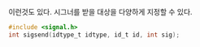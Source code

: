 이런것도 있다.
시그너를 받을 대상을 다양하게 지정할 수 있다.
```c
#include <signal.h>
int sigsend(idtype_t idtype, id_t id, int sig);
```